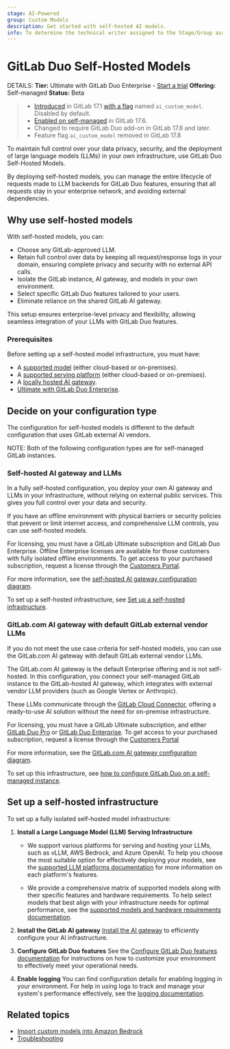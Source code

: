 ```yaml
---
stage: AI-Powered
group: Custom Models
description: Get started with self-hosted AI models.
info: To determine the technical writer assigned to the Stage/Group associated with this page, see https://handbook.gitlab.com/handbook/product/ux/technical-writing/#assignments
---
```


# GitLab Duo Self-Hosted Models

DETAILS:
**Tier:** Ultimate with GitLab Duo Enterprise - [Start a trial](https://about.gitlab.com/solutions/gitlab-duo-pro/sales/?type=free-trial)
**Offering:** Self-managed
**Status:** Beta

> - [Introduced](https://gitlab.com/groups/gitlab-org/-/epics/12972) in GitLab 17.1 [with a flag](../../administration/feature_flags.md) named `ai_custom_model`. Disabled by default.
> - [Enabled on self-managed](https://gitlab.com/groups/gitlab-org/-/epics/15176) in GitLab 17.6.
> - Changed to require GitLab Duo add-on in GitLab 17.6 and later.
> - Feature flag `ai_custom_model` removed in GitLab 17.8

To maintain full control over your data privacy, security, and the deployment of large language models (LLMs) in your own infrastructure, use GitLab Duo Self-Hosted Models.

By deploying self-hosted models, you can manage the entire lifecycle of requests made to LLM backends for GitLab Duo features, ensuring that all requests stay in your enterprise network, and avoiding external dependencies.

## Why use self-hosted models

With self-hosted models, you can:

- Choose any GitLab-approved LLM.
- Retain full control over data by keeping all request/response logs in your domain, ensuring complete privacy and security with no external API calls.
- Isolate the GitLab instance, AI gateway, and models in your own environment.
- Select specific GitLab Duo features tailored to your users.
- Eliminate reliance on the shared GitLab AI gateway.

This setup ensures enterprise-level privacy and flexibility, allowing seamless integration of your LLMs with GitLab Duo features.

### Prerequisites

Before setting up a self-hosted model infrastructure, you must have:

- A [supported model](supported_models_and_hardware_requirements.md) (either cloud-based or on-premises).
- A [supported serving platform](supported_llm_serving_platforms.md) (either cloud-based or on-premises).
- A [locally hosted AI gateway](../../install/install_ai_gateway.md).
- [Ultimate with GitLab Duo Enterprise](https://about.gitlab.com/solutions/gitlab-duo-pro/sales/?toggle=gitlab-duo-pro).

## Decide on your configuration type

The configuration for self-hosted models is different to the default configuration
that uses GitLab external AI vendors.

NOTE:
Both of the following configuration types are for self-managed GitLab instances.

### Self-hosted AI gateway and LLMs

In a fully self-hosted configuration, you deploy your own AI gateway and LLMs in your infrastructure, without relying on external public services. This gives you full control over your data and security.

If you have an offline environment with physical barriers or security policies that prevent or limit internet access, and comprehensive LLM controls, you can use self-hosted models.

For licensing, you must have a GitLab Ultimate subscription and GitLab Duo Enterprise. Offline Enterprise licenses are available for those customers with fully isolated offline environments. To get access to your purchased subscription, request a license through the [Customers Portal](../../subscriptions/customers_portal.md).

For more information, see the
[self-hosted AI gateway configuration diagram](configuration_types.md#self-hosted-ai-gateway).

To set up a self-hosted infrastructure, see
[Set up a self-hosted infrastructure](#set-up-a-self-hosted-infrastructure).

### GitLab.com AI gateway with default GitLab external vendor LLMs

If you do not meet the use case criteria for self-hosted models, you can use the
GitLab.com AI gateway with default GitLab external vendor LLMs.

The GitLab.com AI gateway is the default Enterprise offering and is not self-hosted. In this configuration,
you connect your self-managed GitLab instance to the GitLab-hosted AI gateway, which
integrates with external vendor LLM providers (such as Google Vertex or Anthropic).

These LLMs communicate through the [GitLab Cloud Connector](../../development/cloud_connector/index.md),
offering a ready-to-use AI solution without the need for on-premise infrastructure.

For licensing, you must have a GitLab Ultimate subscription, and either [GitLab Duo Pro](https://about.gitlab.com/solutions/gitlab-duo-pro/sales/?type=free-trial) or [GitLab Duo Enterprise](https://about.gitlab.com/solutions/gitlab-duo-pro/sales/?type=free-trial). To get access to your purchased subscription, request a license through the [Customers Portal](../../subscriptions/customers_portal.md)

For more information, see the
[GitLab.com AI gateway configuration diagram](configuration_types.md#gitlabcom-ai-gateway).

To set up this infrastructure, see [how to configure GitLab Duo on a self-managed instance](../../user/gitlab_duo/setup.md).

## Set up a self-hosted infrastructure

To set up a fully isolated self-hosted model infrastructure:

1. **Install a Large Language Model (LLM) Serving Infrastructure**

   - We support various platforms for serving and hosting your LLMs, such as vLLM, AWS Bedrock, and Azure OpenAI. To help you choose the most suitable option for effectively deploying your models, see the [supported LLM platforms documentation](supported_llm_serving_platforms.md) for more information on each platform's features.

   - We provide a comprehensive matrix of supported models along with their specific features and hardware requirements. To help select models that best align with your infrastructure needs for optimal performance, see the [supported models and hardware requirements documentation](supported_models_and_hardware_requirements.md).

1. **Install the GitLab AI gateway**
   [Install the AI gateway](../../install/install_ai_gateway.md) to efficiently configure your AI infrastructure.

1. **Configure GitLab Duo features**
   See the [Configure GitLab Duo features documentation](configure_duo_features.md) for instructions on how to customize your environment to effectively meet your operational needs.

1. **Enable logging**
   You can find configuration details for enabling logging in your environment. For help in using logs to track and manage your system's performance effectively, see the [logging documentation](logging.md).

## Related topics

- [Import custom models into Amazon Bedrock](https://www.youtube.com/watch?v=CA2AXfWWdpA)
- [Troubleshooting](troubleshooting.md)
